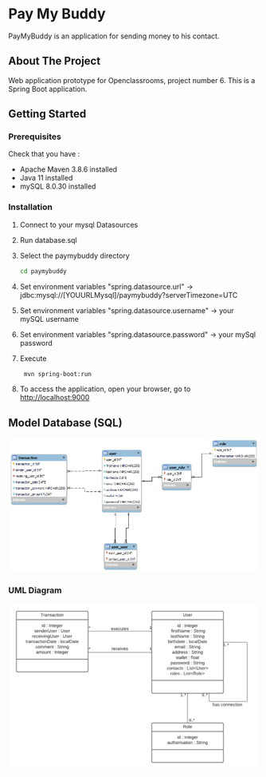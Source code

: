 # Pay My Buddy

PayMyBuddy is an application for sending money to his contact.

## About The Project

Web application prototype for Openclassrooms, project number 6.
This is a Spring Boot application.

## Getting Started

### Prerequisites

Check that you have :

* Apache Maven 3.8.6 installed
* Java 11 installed
* mySQL 8.0.30 installed

### Installation

1. Connect to your mysql Datasources
2. Run database.sql

3. Select the paymybuddy directory
   ```sh
   cd paymybuddy
   ```
4. Set environment variables "spring.datasource.url" -> jdbc:mysql://[YOUURLMysql]/paymybuddy?serverTimezone=UTC
5. Set environment variables "spring.datasource.username" -> your mySQL username
6. Set environment variables "spring.datasource.password" -> your mySql password

7. Execute
   ```sh
    mvn spring-boot:run
   ```
8. To access the application, open your browser, go to [http://localhost:9000](http://localhost:9000)

## Model Database (SQL)

![Model BDD](/img/diagrammeDataBase.png)

### UML Diagram

![Diagram UML](/img/DiagrammeClassP6.png)